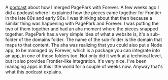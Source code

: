 A <a href="http://scripting.com/2020/06/15/foreverAndPagepark.m4a">podcast</a> about how I merged PagePark with Forever. A few weeks ago I did a podcast where I explained how the pieces came together for Frontier in the late 80s and early 90s. I was thinking about that then because a similar thing was happening with PagePark and Forever. I was putting the two of them together and had an aha moment where the pieces snapped together. PagePark has a very simple idea of what a website is, it's a sub-folder of the domains folder. The name of the sub-folder is the domain that maps to that content. The aha was realizing that you could also put a Node app, to be managed by Forever, which is a package you can integrate into an app, in one of those folders too. Not only did it work at a technical level, but it also provides Frontier-like integration. It's very nice. I've been managing apps in this little world for a couple of weeks now. Anyway that's what this podcast explains. 
